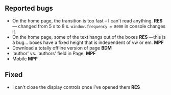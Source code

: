 ## Reported bugs

* On the home page, the transition is too fast – I can't read anything. **RES**  &mdash; changed from 5 s to 8 s. `window.frequency = 8000` in console changes it.
* On the home page, some of the text hangs out of the boxes **RES** &mdash;this is a bug... boxes have a fixed height that is independent of vw or em.
**MPF**
* Download a totally offline version of page **BDM**
* 'author' vs. 'authors' field in Page. **MPF**
* Mobile **MPF**

## Fixed
* I can't close the display controls once I've opened them **RES**